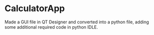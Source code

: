 # CalculatorApp
Made a GUI file in QT Designer and converted into a python file, adding some additional required code in python IDLE.
